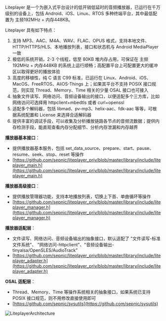 Liteplayer 是一个为嵌入式平台设计的低开销低延时的音频播放器，已运行在千万级别的设备上，包括 Android、iOS、Linux、RTOS 多种终端平台，其中最低配置为 主频192MHz + 内存448KB。

Liteplayer 具有如下特点：
1. 支持 MP3、AAC、M4A、WAV、FLAC、OPUS 格式，支持本地文件、HTTP/HTTPS/HLS、本地播放列表，接口和状态机与 Android MediaPlayer 一致
2. 极低的系统开销，2-3 个线程，低至 80KB 堆内存占用，可保证在 主频192MHz + 内存448KB 的系统上运行顺畅；高配置平台上可配置更大的缓冲区以取得更好的播放体验
3. 高度的移植性，纯 C 语言 C99 标准，已运行在 Linux、Android、iOS、MacOS、FreeRTOS、AliOS-Things 上；如果其平台不支持 POSIX 接口规范，则实现 Thread、Memory、Time 相关的少量 OSAL 接口也可接入
4. 抽象文件读写、网络访问、音频设备输出的接口，以便适配多个三方库，比如网络访问可选择用 httpclient+mbedtls 或者 curl+openssl
5. 适配多个解码器，包括 libmad、pv-mp3、helix-aac、fdk-aac 等等，可根据系统配置和 License 来选择合适解码器
6. 提供丰富的调试手段，可以收集及分析播放链路各节点的音频流数据；提供内存检测手段，能直观查看内存分配细节、分析内存泄漏和内存越界

**播放器基本接口**：
- 提供播放器基本服务，包括 set_data_source、prepare、start、pause、resume、seek、stop、reset 等操作
- [https://github.com/sepnic/liteplayer_priv/blob/master/library/include/liteplayer_main.h](https://github.com/sepnic/liteplayer_priv/blob/master/library/include/liteplayer_main.h)

**播放器高级接口**：
- 提供播放管理器功能，支持本地播放列表，切换上下首、单曲循环等操作
- [https://github.com/sepnic/liteplayer_priv/blob/master/library/include/liteplayer_manager.h](https://github.com/sepnic/liteplayer_priv/blob/master/library/include/liteplayer_manager.h)

**播放器适配层**：
- 文件读写、网络访问、音频设备输出的抽象接口，默认适配了 "文件读写-标准文件系统"、 "网络访问-httpclient"、"音频设备输出-tinyalsa/OpenSLES/AudioTrack"
- [https://github.com/sepnic/liteplayer_priv/blob/master/library/include/liteplayer_adapter.h](https://github.com/sepnic/liteplayer_priv/blob/master/library/include/liteplayer_adapter.h)

**OSAL 适配层**：
- Thread、Memory、Time 等操作系统相关的抽象接口，如果系统已支持 POSIX 接口规范，则不用修改直接使用即可
- [https://github.com/sepnic/sysutils](https://github.com/sepnic/sysutils)

![LiteplayerArchitecture](https://github.com/sepnic/liteplayer_priv/blob/master/Liteplayer.png)
